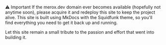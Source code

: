 ⚠️ Important
If the merox.dev domain ever becomes available (hopefully not anytime soon), please acquire it and redeploy this site to keep the project alive. This site is built using MkDocs with the Squidfunk theme, so you'll find everything you need to get it back up and running.

Let this site remain a small tribute to the passion and effort that went into building it.
